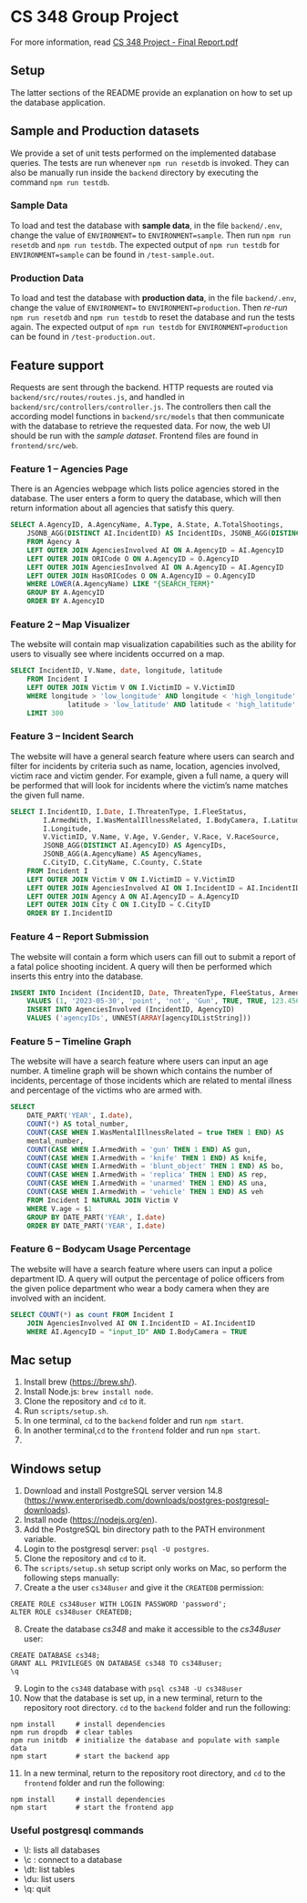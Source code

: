 # CS 348 Group Project
For more information, read [CS 348 Project - Final Report.pdf](https://github.com/edobrowo/cs348-final-project/blob/main/CS%20348%20Project%20-%20Final%20Report.pdf)
## Setup
The latter sections of the README provide an explanation on how to set up the database application.
## Sample and Production datasets
We provide a set of unit tests performed on the implemented database queries. The tests are run whenever `npm run resetdb` is invoked. They can also be manually run inside the `backend` directory by executing the command `npm run testdb`.
### Sample Data
To load and test the database with **sample data**, in the file `backend/.env`, change the value of `ENVIRONMENT=` to `ENVIRONMENT=sample`. Then run `npm run resetdb` and `npm run testdb`. The expected output of `npm run testdb` for `ENVIRONMENT=sample` can be found in `/test-sample.out`.
### Production Data
To load and test the database with **production data**, in the file `backend/.env`, change the value of `ENVIRONMENT=` to `ENVIRONMENT=production`. Then *re-run* `npm run resetdb` and `npm run testdb` to reset the database and run the tests again. The expected output of `npm run testdb` for `ENVIRONMENT=production` can be found in `/test-production.out`.

## Feature support
Requests are sent through the backend. HTTP requests are routed via `backend/src/routes/routes.js`, and handled in `backend/src/controllers/controller.js`. The controllers then call the according model functions in `backend/src/models` that then communicate with the database to retrieve the requested data.
For now, the web UI should be run with the *sample dataset*. Frontend files are found in `frontend/src/web`.

### Feature 1 – Agencies Page
There is an Agencies webpage which lists police agencies stored in the database. The user enters a form to query the database, which will then return information about all agencies that satisfy this query.

```sql
SELECT A.AgencyID, A.AgencyName, A.Type, A.State, A.TotalShootings,
	JSONB_AGG(DISTINCT AI.IncidentID) AS IncidentIDs, JSONB_AGG(DISTINCT O.ori) AS OriCodes
	FROM Agency A
	LEFT OUTER JOIN AgenciesInvolved AI ON A.AgencyID = AI.AgencyID
	LEFT OUTER JOIN ORICode O ON A.AgencyID = O.AgencyID
	LEFT OUTER JOIN AgenciesInvolved AI ON A.AgencyID = AI.AgencyID
	LEFT OUTER JOIN HasORICodes O ON A.AgencyID = O.AgencyID
	WHERE LOWER(A.AgencyName) LIKE "{SEARCH_TERM}"
	GROUP BY A.AgencyID
	ORDER BY A.AgencyID
```

### Feature 2 – Map Visualizer  
The website will contain map visualization capabilities such as the ability for users to visually see where incidents occurred on a map.

```sql
SELECT IncidentID, V.Name, date, longitude, latitude
	FROM Incident I
	LEFT OUTER JOIN Victim V ON I.VictimID = V.VictimID
	WHERE longitude > 'low_longitude' AND longitude < 'high_longitude' AND
	          latitude > 'low_latitude' AND latitude < 'high_latitude'
	LIMIT 300
```

### Feature 3 – Incident Search
The website will have a general search feature where users can search and filter for incidents by criteria such as name, location, agencies involved, victim race and victim gender. For example, given a full name, a query will be performed that will look for incidents where the victim’s name matches the given full name.

```sql
SELECT I.IncidentID, I.Date, I.ThreatenType, I.FleeStatus,
		I.ArmedWith, I.WasMentalIllnessRelated, I.BodyCamera, I.Latitude,
		I.Longitude,
		V.VictimID, V.Name, V.Age, V.Gender, V.Race, V.RaceSource,
		JSONB_AGG(DISTINCT AI.AgencyID) AS AgencyIDs,
		JSONB_AGG(A.AgencyName) AS AgencyNames,
		C.CityID, C.CityName, C.County, C.State
	FROM Incident I
	LEFT OUTER JOIN Victim V ON I.VictimID = V.VictimID
	LEFT OUTER JOIN AgenciesInvolved AI ON I.IncidentID = AI.IncidentID
	LEFT OUTER JOIN Agency A ON AI.AgencyID = A.AgencyID
	LEFT OUTER JOIN City C ON I.CityID = C.CityID
	ORDER BY I.IncidentID
```

### Feature 4 – Report Submission
The website will contain a form which users can fill out to submit a report of a fatal police shooting incident. A query will then be performed which inserts this entry into the database.

```sql
INSERT INTO Incident (IncidentID, Date, ThreatenType, FleeStatus, ArmedWith, WasMentalIllnessRelated, BodyCamera, Latitude, Longitude)
	VALUES (1, '2023-05-30', 'point', 'not', 'Gun', TRUE, TRUE, 123.456, 789.012);
	INSERT INTO AgenciesInvolved (IncidentID, AgencyID)
	VALUES ('agencyIDs', UNNEST(ARRAY[agencyIDListString]))
```

### Feature 5 – Timeline Graph
The website will have a search feature where users can input an age number. A timeline graph will be shown which contains the number of incidents, percentage of those incidents which are related to mental illness and percentage of the victims who are armed with.

```sql
SELECT
    DATE_PART('YEAR', I.date),
    COUNT(*) AS total_number,
    COUNT(CASE WHEN I.WasMentalIllnessRelated = true THEN 1 END) AS
    mental_number,
    COUNT(CASE WHEN I.ArmedWith = 'gun' THEN 1 END) AS gun,
    COUNT(CASE WHEN I.ArmedWith = 'knife' THEN 1 END) AS knife,
    COUNT(CASE WHEN I.ArmedWith = 'blunt_object' THEN 1 END) AS bo,
    COUNT(CASE WHEN I.ArmedWith = 'replica' THEN 1 END) AS rep,
    COUNT(CASE WHEN I.ArmedWith = 'unarmed' THEN 1 END) AS una,
    COUNT(CASE WHEN I.ArmedWith = 'vehicle' THEN 1 END) AS veh
    FROM Incident I NATURAL JOIN Victim V
    WHERE V.age = $1
    GROUP BY DATE_PART('YEAR', I.date)
    ORDER BY DATE_PART('YEAR', I.date)
```

### Feature 6 – Bodycam Usage Percentage
The website will have a search feature where users can input a police department ID. A query will output the percentage of police officers from the given police department who wear a body camera when they are involved with an incident.

```sql
SELECT COUNT(*) as count FROM Incident I
	JOIN AgenciesInvolved AI ON I.IncidentID = AI.IncidentID
	WHERE AI.AgencyID = "input_ID" AND I.BodyCamera = TRUE
```

## Mac setup
1. Install brew (https://brew.sh/).
2. Install Node.js: `brew install node`.
3. Clone the repository and `cd` to it.
4. Run `scripts/setup.sh`.
5. In one terminal, `cd` to the `backend` folder and run `npm start`.
6. In another terminal,`cd` to the `frontend` folder and run `npm start`.
7. 
## Windows setup
1. Download and install PostgreSQL server version 14.8 (https://www.enterprisedb.com/downloads/postgres-postgresql-downloads).
2. Install node (https://nodejs.org/en).
3. Add the PostgreSQL bin directory path to the PATH environment variable.
4. Login to the postgresql server: `psql -U postgres`.
5. Clone the repository and `cd` to it.
6. The `scripts/setup.sh` setup script only works on Mac, so perform the following steps manually:
7. Create a the user `cs348user` and give it the `CREATEDB` permission:
```
CREATE ROLE cs348user WITH LOGIN PASSWORD 'password';
ALTER ROLE cs348user CREATEDB;
```
8. Create the database *cs348* and make it accessible to the *cs348user* user:
```
CREATE DATABASE cs348;
GRANT ALL PRIVILEGES ON DATABASE cs348 TO cs348user;
\q
```
9. Login to the `cs348` database with `psql cs348 -U cs348user`
10. Now that the database is set up, in a new terminal, return to the repository root directory. `cd` to the `backend` folder and run the following:
```
npm install     # install dependencies
npm run dropdb  # clear tables
npm run initdb  # initialize the database and populate with sample data
npm start       # start the backend app
```
11. In a new terminal, return to the repository root directory, and `cd` to the `frontend` folder and run the following:
```
npm install     # install dependencies
npm start       # start the frontend app
```

### Useful postgresql commands
* \l: lists all databases
* \c <database>: connect to a database
* \dt: list tables
* \du: list users
* \q: quit
